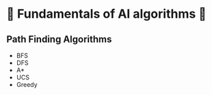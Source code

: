 # :construction: Fundamentals of AI algorithms :construction:

## Path Finding Algorithms

- BFS
- DFS
- A\*
- UCS
- Greedy
